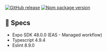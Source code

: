 [![GitHub release](https://badgen.net/github/release/matiasrz/reactnative-ts?icon=github&label)](https://github.com/matiasrz/reactnative-ts/releases/latest)
[![Npm package version](https://badgen.net/npm/v/yarn?icon=npm&label=&color=grey)](https://npmjs.com/package/express)

## 🧬 Specs
 - Expo SDK 48.0.0 (EAS - Managed workflow)
 - Typescript 4.9.4
 - Eslint 8.9.0